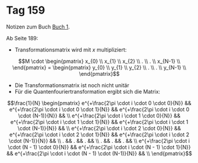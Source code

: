 # Tag 159

Notizen zum Buch [Buch 1](../Buch1.md).

Ab Seite 189:
* Transformationsmatrix wird mit $x$ multipliziert:
```math
M
\cdot
\begin{pmatrix}
x_{0}   \\
x_{1}   \\
x_{2}   \\
.       \\
.       \\
x_{N-1} \\
\end{pmatrix}
=
\begin{pmatrix}
y_{0}   \\
y_{1}   \\
y_{2}   \\
.       \\
.       \\
y_{N-1} \\
\end{pmatrix}
```

* Die Transformationsmatrix ist noch nicht unitär
* Für die Quantenfouriertransformation ergibt sich die Matrix:
```math
\frac{1}{N}
\begin{pmatrix}
e^{+\frac{2\pi \cdot i \cdot 0 \cdot 0}{N}}       && e^{+\frac{2\pi \cdot i \cdot 0 \cdot 1}{N}}       && e^{+\frac{2\pi \cdot i \cdot 0 \cdot (N-1)}{N}}       && \\
e^{+\frac{2\pi \cdot i \cdot 1 \cdot 0}{N}}       && e^{+\frac{2\pi \cdot i \cdot 1 \cdot 1}{N}}       && e^{+\frac{2\pi \cdot i \cdot 1 \cdot (N-1)}{N}}       && \\
e^{+\frac{2\pi \cdot i \cdot 2 \cdot 0}{N}}       && e^{+\frac{2\pi \cdot i \cdot 2 \cdot 1}{N}}       && e^{+\frac{2\pi \cdot i \cdot 2 \cdot (N-1)}{N}}       && \\
.                                                 && .                                                 && .                                                 && \\
.                                                 && .                                                 && .                                                 && \\
e^{+\frac{2\pi \cdot i \cdot (N - 1) \cdot 0}{N}} && e^{+\frac{2\pi \cdot i \cdot (N - 1) \cdot 1}{N}} && e^{+\frac{2\pi \cdot i \cdot (N - 1) \cdot (N-1)}{N}} && \\
\end{pmatrix}
```
